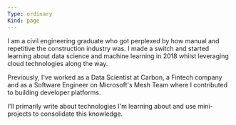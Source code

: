 ```yaml
---
Type: ordinary
Kind: page
---
```


I am a civil engineering graduate who got perplexed by how manual and repetitive the construction industry was. I made a switch and started learning about data science and machine learning in 2018 whilst leveraging cloud technologies along the way.

Previously, I've worked as a Data Scientist at Carbon, a Fintech company and as a Software Engineer on Microsoft's Mesh Team where I contributed to building developer platforms.

I'll primarily write about technologies I'm learning about and use mini-projects to consolidate this knowledge.
